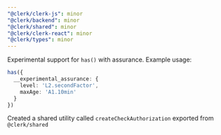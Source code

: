 ```yaml
---
"@clerk/clerk-js": minor
"@clerk/backend": minor
"@clerk/shared": minor
"@clerk/clerk-react": minor
"@clerk/types": minor
---
```


Experimental support for `has()` with assurance.
Example usage:
```ts
has({ 
  __experimental_assurance: {
    level: 'L2.secondFactor',
    maxAge: 'A1.10min'
  }
})
```

Created a shared utility called `createCheckAuthorization` exported from `@clerk/shared`
